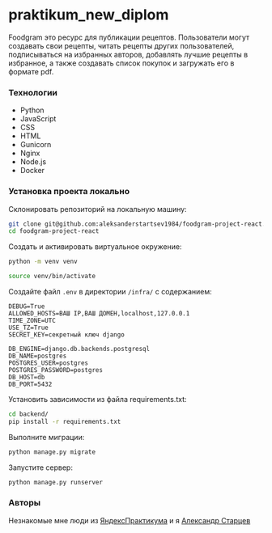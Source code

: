 # praktikum_new_diplom
Foodgram это ресурс для публикации рецептов.
Пользователи могут создавать свои рецепты, читать рецепты других пользователей, подписываться на избранных авторов, добавлять лучшие рецепты в избранное, а также создавать список покупок и загружать его в формате pdf.

### Технологии

- Python
- JavaScript
- CSS
- HTML
- Gunicorn
- Nginx
- Node.js
- Docker

### Установка проекта локально

Склонировать репозиторий на локальную машину:
```bash
git clone git@github.com:aleksanderstartsev1984/foodgram-project-react.git
cd foodgram-project-react
```

Cоздать и активировать виртуальное окружение:

```bash
python -m venv venv
```

```bash
source venv/bin/activate
```

Cоздайте файл `.env` в директории `/infra/` с содержанием:

```
DEBUG=True
ALLOWED_HOSTS=ВАШ IP,ВАШ ДОМЕН,localhost,127.0.0.1
TIME_ZONE=UTC
USE_TZ=True
SECRET_KEY=секретный ключ django

DB_ENGINE=django.db.backends.postgresql
DB_NAME=postgres
POSTGRES_USER=postgres
POSTGRES_PASSWORD=postgres
DB_HOST=db
DB_PORT=5432
```

Установить зависимости из файла requirements.txt:

```bash
cd backend/
pip install -r requirements.txt
```

Выполните миграции:

```bash
python manage.py migrate
```

Запустите сервер:
```bash
python manage.py runserver
```

### Авторы

Незнакомые мне люди из [ЯндексПрактикума](https://practicum.yandex.ru/)
и я [Александр Старцев](https://github.com/aleksanderstartsev1984)

